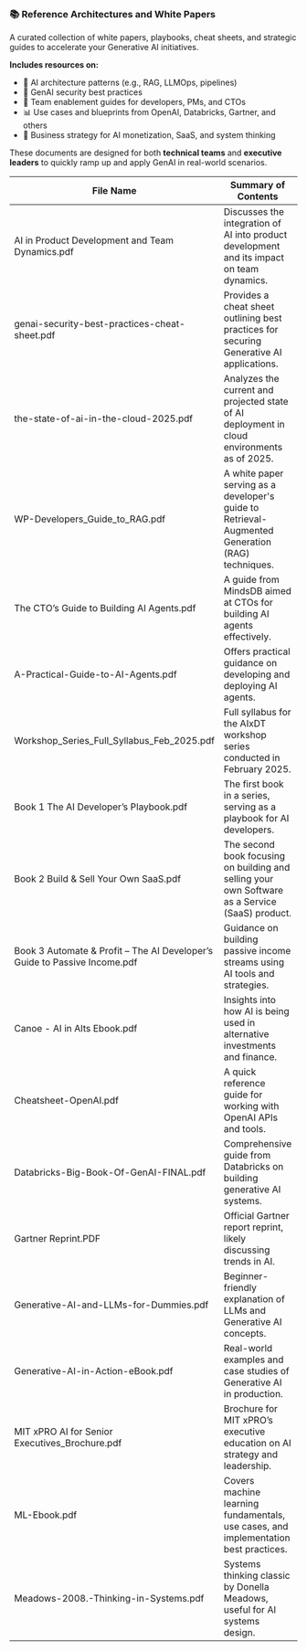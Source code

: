 ### 📚 Reference Architectures and White Papers

A curated collection of white papers, playbooks, cheat sheets, and strategic guides to accelerate your Generative AI initiatives.


**Includes resources on:**

- 🧠 AI architecture patterns (e.g., RAG, LLMOps, pipelines)
- 🔐 GenAI security best practices
- 👥 Team enablement guides for developers, PMs, and CTOs
- 📊 Use cases and blueprints from OpenAI, Databricks, Gartner, and others
- 💼 Business strategy for AI monetization, SaaS, and system thinking

These documents are designed for both **technical teams** and **executive leaders** to quickly ramp up and apply GenAI in real-world scenarios.




| File Name | Summary of Contents | Link |
|-----------|----------------------|------|
| AI in Product Development and Team Dynamics.pdf | Discusses the integration of AI into product development and its impact on team dynamics. | [Link](https://github.com/stanchat/AIEngagementAcceleratorKit/blob/main/Reference%20Architectures%20and%20White%20Papers/02-27%20AI%20in%20Product%20Development%20and%20Team%20Dynamics%20.pdf) |
| genai-security-best-practices-cheat-sheet.pdf | Provides a cheat sheet outlining best practices for securing Generative AI applications. | [Link](https://github.com/stanchat/AIEngagementAcceleratorKit/blob/main/Reference%20Architectures%20and%20White%20Papers/1727903814-genai-security-best-practices-cheat-sheet.pdf) |
| the-state-of-ai-in-the-cloud-2025.pdf | Analyzes the current and projected state of AI deployment in cloud environments as of 2025. | [Link](https://github.com/stanchat/AIEngagementAcceleratorKit/blob/main/Reference%20Architectures%20and%20White%20Papers/1738853439-the-state-of-ai-in-the-cloud-2025.pdf) |
| WP-Developers_Guide_to_RAG.pdf | A white paper serving as a developer's guide to Retrieval-Augmented Generation (RAG) techniques. | [Link](https://github.com/stanchat/AIEngagementAcceleratorKit/blob/main/Reference%20Architectures%20and%20White%20Papers/20250221-WP-Developers_Guide_to_RAG.pdf) |
| The CTO’s Guide to Building AI Agents.pdf | A guide from MindsDB aimed at CTOs for building AI agents effectively. | [Link](https://github.com/stanchat/AIEngagementAcceleratorKit/blob/main/Reference%20Architectures%20and%20White%20Papers/66b66b2aac1b2ef25a6bf9b0_MindsDB%20-%20The%20CTO’s%20Guide%20to%20Building%20AI%20Agents.pdf) |
| A-Practical-Guide-to-AI-Agents.pdf | Offers practical guidance on developing and deploying AI agents. | [Link](https://github.com/stanchat/AIEngagementAcceleratorKit/blob/main/Reference%20Architectures%20and%20White%20Papers/A-Practical-Guide-to-AI-Agents.pdf) |
| Workshop_Series_Full_Syllabus_Feb_2025.pdf | Full syllabus for the AIxDT workshop series conducted in February 2025. | [Link](https://github.com/stanchat/AIEngagementAcceleratorKit/blob/main/Reference%20Architectures%20and%20White%20Papers/AIxDT_Workshop_Series_Full_Syllabus_Feb_2025.pdf) |
| Book 1  The AI Developer’s Playbook.pdf | The first book in a series, serving as a playbook for AI developers. | [Link](https://github.com/stanchat/AIEngagementAcceleratorKit/blob/main/Reference%20Architectures%20and%20White%20Papers/Book%201_%20The%20AI%20Developer’s%20Playbook.pdf) |
| Book 2 Build & Sell Your Own SaaS.pdf | The second book focusing on building and selling your own Software as a Service (SaaS) product. | [Link](https://github.com/stanchat/AIEngagementAcceleratorKit/blob/main/Reference%20Architectures%20and%20White%20Papers/Book%202_%20Build%20&%20Sell%20Your%20Own%20SaaS.pdf) |
| Book 3 Automate & Profit – The AI Developer’s Guide to Passive Income.pdf | Guidance on building passive income streams using AI tools and strategies. | [Link](https://github.com/stanchat/AIEngagementAcceleratorKit/blob/main/Reference%20Architectures%20and%20White%20Papers/Book%203_%20Automate%20&%20Profit%20–%20The%20AI%20Developer’s%20Guide%20to%20Passive%20Income.pdf) |
| Canoe - AI in Alts Ebook.pdf | Insights into how AI is being used in alternative investments and finance. | [Link](https://github.com/stanchat/AIEngagementAcceleratorKit/blob/main/Reference%20Architectures%20and%20White%20Papers/Canoe%20-%20AI%20in%20Alts%20Ebook.pdf) |
| Cheatsheet-OpenAI.pdf | A quick reference guide for working with OpenAI APIs and tools. | [Link](https://github.com/stanchat/AIEngagementAcceleratorKit/blob/main/Reference%20Architectures%20and%20White%20Papers/Cheatsheet-OpenAI.pdf) |
| Databricks-Big-Book-Of-GenAI-FINAL.pdf | Comprehensive guide from Databricks on building generative AI systems. | [Link](https://github.com/stanchat/AIEngagementAcceleratorKit/blob/main/Reference%20Architectures%20and%20White%20Papers/Databricks-Big-Book-Of-GenAI-FINAL.pdf) |
| Gartner Reprint.PDF | Official Gartner report reprint, likely discussing trends in AI. | [Link](https://github.com/stanchat/AIEngagementAcceleratorKit/blob/main/Reference%20Architectures%20and%20White%20Papers/Gartner%20Reprint.PDF) |
| Generative-AI-and-LLMs-for-Dummies.pdf | Beginner-friendly explanation of LLMs and Generative AI concepts. | [Link](https://github.com/stanchat/AIEngagementAcceleratorKit/blob/main/Reference%20Architectures%20and%20White%20Papers/Generative-AI-and-LLMs-for-Dummies.pdf) |
| Generative-AI-in-Action-eBook.pdf | Real-world examples and case studies of Generative AI in production. | [Link](https://github.com/stanchat/AIEngagementAcceleratorKit/blob/main/Reference%20Architectures%20and%20White%20Papers/Generative-AI-in-Action-eBook.pdf) |
| MIT xPRO AI for Senior Executives_Brochure.pdf | Brochure for MIT xPRO’s executive education on AI strategy and leadership. | [Link](https://github.com/stanchat/AIEngagementAcceleratorKit/blob/main/Reference%20Architectures%20and%20White%20Papers/MIT%20xPRO%20AI%20for%20Senior%20Executives_Brochure.pdf) |
| ML-Ebook.pdf | Covers machine learning fundamentals, use cases, and implementation best practices. | [Link](https://github.com/stanchat/AIEngagementAcceleratorKit/blob/main/Reference%20Architectures%20and%20White%20Papers/ML-Ebook.pdf) |
| Meadows-2008.-Thinking-in-Systems.pdf | Systems thinking classic by Donella Meadows, useful for AI systems design. | [Link](https://github.com/stanchat/AIEngagementAcceleratorKit/blob/main/Reference%20Architectures%20and%20White%20Papers/Meadows-2008.-Thinking-in-Systems.pdf) |